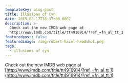 ```yaml
---
templateKey: blog-post
title: Illusions of Cyn
date: 2015-08-17T18:37:00.000Z
description: >-
  Check out the new IMDB web page at
  http://www.imdb.com/title/tt4916914/?ref_=fn_al_tt_1
featuredpost: false
featuredimage: /img/robert-hazel-headshot.png
tags:
  - illusions of cyn
---
```

Check out the new IMDB web page at [http://www.imdb.com/title/tt4916914/?ref_=fn_al_tt_1](http://www.imdb.com/title/tt4916914/?ref_=fn_al_tt_1)
